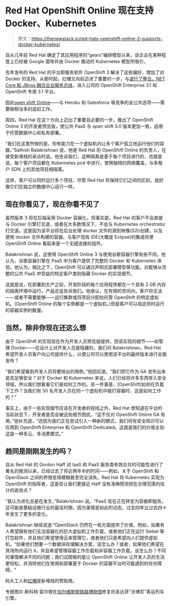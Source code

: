 # Red Hat OpenShift Online 现在支持 Docker、Kubernetes

> 原文：<https://thenewstack.io/red-hats-openshift-online-3-supports-docker-kubernetes/>

自从几年前 Red Hat 确定了其应用程序的“gears”编排模型以来，该企业在某种程度上已经被 Google 倡导并由 Docker 推动的 Kubernetes 模型所吸引，

去年发布的 Red Hat 的平台即服务软件 OpenShift 3 解决了这些偏好，增加了对 Docker 的支持。从那时起，红帽又向前迈进了重要的一步，与[进行了整合。NET Core 和 JBoss 融合企业服务总线](https://thenewstack.io/openshift-3-1-opens-door-net-jboss-middleware/)，进入公司的 OpenShift Enterprise 3.1 和 OpenShift 专用 3.1 平台。

因此[open shift Online](https://www.openshift.com/)——与 Heroku 和 Salesforce 等竞争的全公共选项——需要做相当多的追赶工作。

周四，Red Hat 在这个方向上迈出了重要且必要的一步，推出了 OpenShift Online 3 的开发者预览版，使公共 PaaS 与 open shift 3.0 版本更加一致，适用于托管数据中心和私有部署。

“我们在这里所做的是，你有能力在一个虚拟机内让多个客户孤立地运行他们的容器，”Sathish Balakrishnan 说，他是 Red Hat 的 OpenShift Online 的负责人，在接受新堆栈的采访时说。他告诉我们，这种隔离是基于每个项目进行的，也就是说，每个客户项目都在 Kubernetes pod 中进行，使用独特的网络覆盖，与多租户 SDN 上的其他项目相隔离。

这样，客户可以同时运行多个项目，尽管 Red Hat 将保持它们之间的区别，就好像它们在独立的数据中心运行一样。

## 现在你看见了，现在你看不见了

虽然版本 3 将在后端采用 Docker 容器化，但事实是，Red Hat 的客户不会直接与 Docker 引擎打交道，或者在大多数情况下，不会与 Kubernetes orchestrator 打交道。这是因为该平台将在后台处理 docker 文件的源到映像(S2I)创建，以及使用 docker 文件构建的容器。与客户现有 IDE(大概是 Eclipse)的集成将使 OpenShift Online 看起来是一个无缝连接的组件。

Balakrishnan 说，这使得 OpenShift Online 3 与使用谷歌容器引擎有些不同，他认为，谷歌容器引擎在 PaaS 中为客户提供了完整的 Docker 和 Kubernetes 体验。他认为，相比之下，OpenShift 可以通过声明式部署模型等功能，对能够从完整的公共 PaaS 中受益的特定客户类别隐藏 Docker 的实现细节。

这就是说，在部署到生产之前，开发阶段的每个应用程序都在一个具有 2 GB 内存的隔离环境中运行，产品总监告诉我们。他承认，在有限的空间内，客户将无法——或者不需要能够——运行集群或将项目分配给托管 OpenShift 的特定虚拟机。(OpenShift Online 的每个实例都是一个虚拟机。)但是客户可以指定同时运行的容器实例的数量。

## 当然，除非你现在还这么想

由于 OpenShift 的实现现在作为开发人员预览版提供，但该实现的细节——如管理 Docker——在设计上对开发人员是隐藏的，我们问 Balakrishnan，Red Hat 希望开发人员客户向公司提供什么，以便公司可以使用该平台的最终版本进行全面发布？

“我们希望看到开发人员将要抛出的用例，”他回应道。“我们把它作为 GA 发布出来是否足够安全？对于 Docker 和 Kubernetes 来说，人们已经将许多东西带入安全领域，所以我们想看看它们是如何工作的。另一件事是，[OpenShift]如何在负载下工作？当我们有 50 名开发人员在同一个虚拟机中敲打容器时，这是如何工作的？”

事实上，由于一些实现细节应该在开发者的视线之外，Red Hat 想知道在平台的当前状态下，开发者是否会被这些细节困扰。“这不仅对 OpenShift Online GA 有用，”他补充道，“还因为我们正在尝试引入一种新的模式，我们将有安全知识可以应用到 OpenShift Enterprise 和 OpenShift Dedicated。这就是我们的价值主张:这是一种多云、多消费模式。”

## 趋同是刚刚发生的吗？

自从 Red Hat 的 Gordon Haff 对 IaaS 和 PaaS 服务类有效合并的可能性进行了著名的推测以来，已经过去了将近两年半的时间——例如，关于 OpenShift 和 OpenStack 之间的界限变得模糊甚至完全消失。Red Hat 将 Kubernetes 实现为 OpenShift 的指挥者，这是否让我们更接近 Haff 没有准确预测但在合理范围内估计的收敛点？

“我认为进化总是在发生，”Balakrishnan 说。“PaaS 现在正在转变为容器即服务。这可能是基础设施行业的最佳时期，因为事情是如此的动态，过去四年比过去四十年发生了更多的变化。

Balakrishnan 继续说道:“OpenStack 仍然在一些方面提供了价值，例如，如果有人希望拥有他们无法容器化的巨大虚拟机工作负载，或者他们正在运行 Siebel 等打包软件，并且他们希望使用云来管理它，或者他们只是希望向人们提供虚拟机。“如果他们想要一个数据块存储解决方案，该怎么办？或者，如果他们希望在其场所内运行 it，并且希望管理容器工作负载和非容器工作负载，该怎么办？不同的事情解决不同的问题；我们试图做的是让 OpenShift Online 让开发人员的生活更轻松，并消除他们在使用和部署基于 Docker 的容器平台时可能遇到的任何障碍。"

码头工人和[红帽](https://www.openshift.com/)是新堆栈的赞助商。

专题图片:斯科特·富尔顿在[加尔维斯顿铁路博物馆](http://www.galvestonrrmuseum.com/)修复的圣达菲“沃博尼”客运列车引擎。

<svg xmlns:xlink="http://www.w3.org/1999/xlink" viewBox="0 0 68 31" version="1.1"><title>Group</title> <desc>Created with Sketch.</desc></svg>